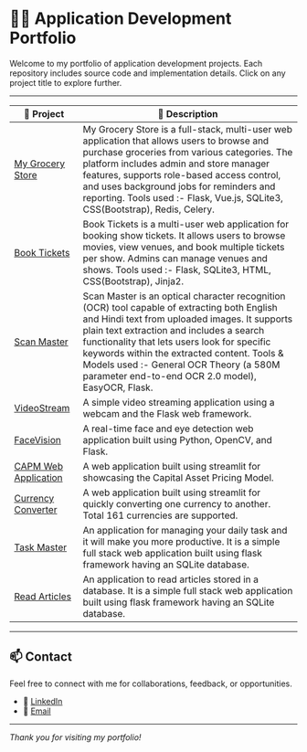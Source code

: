 # 🧑‍💻 Application Development Portfolio

Welcome to my portfolio of application development projects. Each repository includes source code and implementation details. Click on any project title to explore further.

---

| 🚀 Project | 📄 Description |
------------- | -------------
[My Grocery Store](https://github.com/Satvik-ai/MAD-II_Project) | My Grocery Store is a full-stack, multi-user web application that allows users to browse and purchase groceries from various categories. The platform includes admin and store manager features, supports role-based access control, and uses background jobs for reminders and reporting. Tools used :- Flask, Vue.js, SQLite3, CSS(Bootstrap), Redis, Celery.
[Book Tickets](https://github.com/Satvik-ai/MAD-I_Project) | Book Tickets is a multi-user web application for booking show tickets. It allows users to browse movies, view venues, and book multiple tickets per show. Admins can manage venues and shows. Tools used :- Flask, SQLite3, HTML, CSS(Bootstrap), Jinja2.
[Scan Master](https://github.com/Satvik-ai/Scan_Master) | Scan Master is an optical character recognition (OCR) tool capable of extracting both English and Hindi text from uploaded images. It supports plain text extraction and includes a search functionality that lets users look for specific keywords within the extracted content. Tools & Models used :- General OCR Theory (a 580M parameter end-to-end OCR 2.0 model), EasyOCR, Flask.
[VideoStream](https://github.com/Satvik-ai/Video_Streaming_Using_Webcam_In_Flask_Web_Framework) | A simple video streaming application using a webcam and the Flask web framework.
[FaceVision](https://github.com/Satvik-ai/OpenCV_Face_And_Eye_Detection_In_Flask_Web_Framework) | A real-time face and eye detection web application built using Python, OpenCV, and Flask. 
[CAPM Web Application](https://github.com/Satvik-ai/CAPM_Web_Appication) | A web application built using streamlit for showcasing the Capital Asset Pricing Model.
[Currency Converter](https://github.com/Satvik-ai/Currency-Converter) | A web application built using streamlit for quickly converting one currency to another. Total 161 currencies are supported.
[Task Master](https://github.com/Satvik-ai/Task-Master) | An application for managing your daily task and it will make you more productive. It is a simple full stack web application built using flask framework having an SQLite database.
[Read Articles](https://github.com/Satvik-ai/Flask-Fullstack-Project-Article-Database) | An application to read articles stored in a database. It is a simple full stack web application built using flask framework having an SQLite database.

---

## 📫 Contact

Feel free to connect with me for collaborations, feedback, or opportunities.

- 🔗 [LinkedIn](https://www.linkedin.com/in/your-profile)
- 📧 [Email](mailto:your-email@example.com)


---

_Thank you for visiting my portfolio!_
